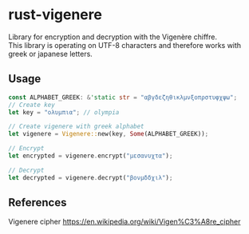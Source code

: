 # rust-vigenere
Library for encryption and decryption with the Vigenère chiffre.  
This library is operating on UTF-8 characters and therefore works with greek or japanese letters.

## Usage

```rust
const ALPHABET_GREEK: &'static str = "αβγδεζηθικλμνξοπρστυφχψω";
// Create key
let key = "ολυμπια"; // olympia

// Create vigenere with greek alphabet
let vigenere = Vigenere::new(key, Some(ALPHABET_GREEK));

// Encrypt
let encrypted = vigenere.encrypt("μεσανυχτα");

// Decrypt
let decrypted = vigenere.decrypt("βονμδδχιλ");
```

## References
Vigenere cipher https://en.wikipedia.org/wiki/Vigen%C3%A8re_cipher
